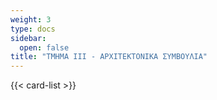 ```yaml
---
weight: 3
type: docs
sidebar:
  open: false
title: "ΤΜΗΜΑ ΙΙΙ - ΑΡΧΙΤΕΚΤΟΝΙΚΑ ΣΥΜΒΟΥΛΙΑ"
---
```


{{< card-list >}}


